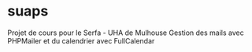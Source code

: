 # suaps
Projet de cours pour le Serfa - UHA de Mulhouse
Gestion des mails avec PHPMailer et du calendrier avec FullCalendar

